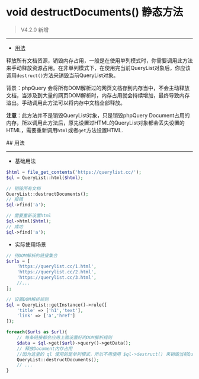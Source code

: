 # void destructDocuments() 静态方法

> V4.2.0 新增

---

- [用法](#anchor)

释放所有文档资源，销毁内存占用，一般是在使用单列模式时，你需要调用此方法来手动释放资源占用。在非单列模式下，在使用完当前QueryList对象后，你应该调用`destruct()`方法来销毁当前QueryList对象。

背景：phpQuery 会将所有DOM解析过的网页文档存到内存当中，不会主动释放文档，当涉及到大量的网页DOM解析时，内存占用就会持续增加，最终导致内存溢出。手动调用此方法可以将内存中文档全部释放。

**注意**：此方法并不是销毁QueryList对象，只是销毁phpQuery Document占用的内存，所以调用此方法后，原先设置过HTML的QueryList对象都会丢失设置的HTML，需要重新调用`html`或者`get`方法设置HTML.

<a name="anchor">
## 用法

---

- 基础用法

```php
$html = file_get_contents('https://querylist.cc/');
$ql = QueryList::html($html);

// 销毁所有文档
QueryList::destructDocuments();
// 报错
$ql->find('a');

// 需要重新设置html
$ql->html($html);
// 成功
$ql->find('a');

```

- 实际使用场景

```php
// 待DOM解析的链接集合
$urls = [
    'https://querylist.cc/1.html',
	'https://querylist.cc/2.html',
	'https://querylist.cc/3.html',
	//...
];

// 设置DOM解析规则
$ql = QueryList::getInstance()->rule([
    'title' => ['h1','text'],
	'link' => ['a','href']
]);

foreach($urls as $url){
	// 每条链接都会应用上面设置好的DOM解析规则
	$data = $ql->get($url)->query()->getData();
	// 释放Document内存占用
    //因为这里的 ql 使用的是单列模式，所以不用使用 $ql->destruct() 来销毁当前QueryList对象并释放资源占用
	QueryList::destructDocuments();
	// ...
}

```

